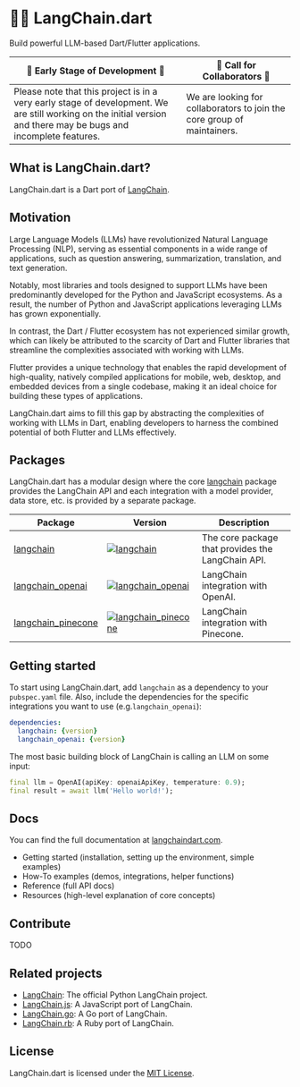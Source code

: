 # 🦜️🔗 LangChain.dart

Build powerful LLM-based Dart/Flutter applications.

| 🚧 **Early Stage of Development** 🚧                                                                                                                              | 📢 **Call for Collaborators** 📢                                        |
|-------------------------------------------------------------------------------------------------------------------------------------------------------------------|-------------------------------------------------------------------------|
| Please note that this project is in a very early stage of development. We are still working on the initial version and there may be bugs and incomplete features. | We are looking for collaborators to join the core group of maintainers. |

## What is LangChain.dart?

LangChain.dart is a Dart port of [LangChain](https://github.com/hwchase17/langchain).

## Motivation

Large Language Models (LLMs) have revolutionized Natural Language Processing (NLP), serving as
essential components in a wide range of applications, such as question answering, summarization,
translation, and text generation.

Notably, most libraries and tools designed to support LLMs have been predominantly developed for
the Python and JavaScript ecosystems. As a result, the number of Python and JavaScript applications
leveraging LLMs has grown exponentially.

In contrast, the Dart / Flutter ecosystem has not experienced similar growth, which can likely be
attributed to the scarcity of Dart and Flutter libraries that streamline the complexities associated
with working with LLMs.

Flutter provides a unique technology that enables the rapid development of high-quality, natively
compiled applications for mobile, web, desktop, and embedded devices from a single codebase, making
it an ideal choice for building these types of applications.

LangChain.dart aims to fill this gap by abstracting the complexities of working with LLMs in Dart,
enabling developers to harness the combined potential of both Flutter and LLMs effectively.

## Packages

LangChain.dart has a modular design where the core [langchain](https://pub.dev/packages/langchain) 
package provides the LangChain API and each integration with a model provider, data store, etc. is 
provided by a separate package.



| Package                                                           | Version                                                                                                                   | Description                                       |
|-------------------------------------------------------------------|---------------------------------------------------------------------------------------------------------------------------|---------------------------------------------------|
| [langchain](https://pub.dev/packages/langchain)                   | [![langchain](https://img.shields.io/pub/v/langchain.svg)](https://pub.dev/packages/langchain)                            | The core package that provides the LangChain API. |
| [langchain_openai](https://pub.dev/packages/langchain_openai)     | [![langchain_openai](https://img.shields.io/pub/v/langchain_openai.svg)](https://pub.dev/packages/langchain_openai)       | LangChain integration with OpenAI.                |
| [langchain_pinecone](https://pub.dev/packages/langchain_pinecone) | [![langchain_pinecone](https://img.shields.io/pub/v/langchain_pinecone.svg)](https://pub.dev/packages/langchain_pinecone) | LangChain integration with Pinecone.              | 

## Getting started

To start using LangChain.dart, add `langchain` as a dependency to your `pubspec.yaml` file. 
Also, include the dependencies for the specific integrations you want to use 
(e.g.`langchain_openai`):

```yaml
dependencies:
  langchain: {version}
  langchain_openai: {version}
```

The most basic building block of LangChain is calling an LLM on some input:

```dart
final llm = OpenAI(apiKey: openaiApiKey, temperature: 0.9);
final result = await llm('Hello world!');
```

## Docs

You can find the full documentation at [langchaindart.com](https://langchaindart.com).
- Getting started (installation, setting up the environment, simple examples)
- How-To examples (demos, integrations, helper functions)
- Reference (full API docs)
- Resources (high-level explanation of core concepts)

## Contribute

TODO

## Related projects

- [LangChain](https://github.com/hwchase17/langchain): The official Python LangChain project.
- [LangChain.js](https://github.com/hwchase17/langchainjs): A JavaScript port of LangChain.
- [LangChain.go](https://github.com/tmc/langchaingo): A Go port of LangChain.
- [LangChain.rb](https://github.com/andreibondarev/langchainrb): A Ruby port of LangChain.

## License

LangChain.dart is licensed under the [MIT License](https://github.com/davidmigloz/langchain_dart/blob/main/LICENSE).
